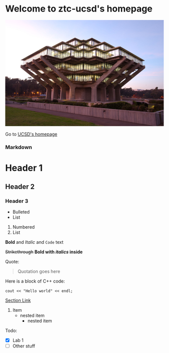 # Welcome to ztc-ucsd's homepage

![Giesal](geisel-hr.jpg)

Go to [UCSD's homepage](https://ucsd.edu/)

### Markdown

# Header 1
## Header 2
### Header 3

- Bulleted
- List

1. Numbered
2. List

**Bold** and _Italic_ and `Code` text

~~Strikethrough~~ **Bold with _italics_ inside**

Quote:
> Quotation goes here

Here is a block of C++ code:
```
cout << "Hello world" << endl;
```

[Section Link](#Welcome)


1. Item
   - nested item
     - nested item
     
Todo:
- [x] Lab 1
- [ ] Other stuff
